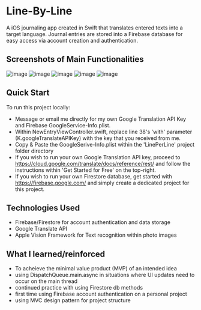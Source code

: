 # Line-By-Line
A iOS journaling app created in Swift that translates entered texts into a target language. Journal entries are stored into a Firebase database for easy access via account creation and authentication.

## Screenshots of Main Functionalities

![image](https://user-images.githubusercontent.com/48455155/137930705-9ed6247d-ee77-4537-9ee3-161e5b6e7a90.png)
![image](https://user-images.githubusercontent.com/48455155/137930823-9d3fc3a1-de92-4ce7-994b-eebe1b540ddc.png)
![image](https://user-images.githubusercontent.com/48455155/137930928-1d3db6a0-a95e-4683-8731-183c1c0b9f27.png)
![image](https://user-images.githubusercontent.com/48455155/137930955-ec5348a2-c8cc-42b0-bd6b-6dafd8136da7.png)
![image](https://user-images.githubusercontent.com/48455155/137930864-c4536d53-8046-4b0c-98a2-ddc00b64cfe0.png)

## Quick Start

To run this project locally:

- Message or email me directly for my own Google Translation API Key and Firebase GoogleService-Info.plist.
- Within NewEntryViewController.swift, replace line 38's 'with' parameter (K.googleTranslateAPIKey) with the key that you received from me.
- Copy & Paste the GoogleSerive-Info.plist within the 'LinePerLine' project folder directory
- If you wish to run your own Google Translation API key, proceed to https://cloud.google.com/translate/docs/reference/rest/ and follow the instructions within 'Get Started for Free' on the top-right.
- If you wish to run your own Firestore database, get started with https://firebase.google.com/ and simply create a dedicated project for this project.


## Technologies Used
- Firebase/Firestore for account authentication and data storage
- Google Translate API
- Apple Vision Framework for Text recognition within photo images

## What I learned/reinforced
- To acheieve the minimal value product (MVP) of an intended idea 
- using DispatchQueue.main.async in situations where UI updates need to occur on the main thread
- continued practice with using Firestore db methods 
- first time using Firebase account authentication on a personal project
- using MVC design pattern for project structure 
